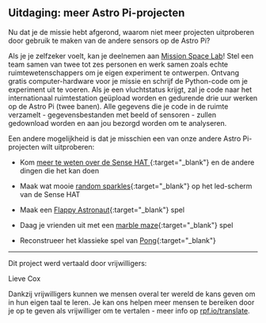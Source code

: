 ## Uitdaging: meer Astro Pi-projecten

Nu dat je de missie hebt afgerond, waarom niet meer projecten uitproberen door gebruik te maken van de andere sensors op de Astro Pi?

Als je je zelfzeker voelt, kan je deelnemen aan [Mission Space Lab](https://astro-pi.org/missions/space-lab/)! Stel een team samen van twee tot zes personen en werk samen zoals echte ruimtewetenschappers om je eigen experiment te ontwerpen. Ontvang gratis computer-hardware voor je missie en schrijf de Python-code om je experiment uit te voeren. Als je een vluchtstatus krijgt, zal je code naar het internationaal ruimtestation geüpload worden en gedurende drie uur werken op de Astro Pi (twee banen). Alle gegevens die je code in de ruimte verzamelt - gegevensbestanden met beeld of sensoren - zullen gedownload worden en aan jou bezorgd worden om te analyseren.

Een andere mogelijkheid is dat je misschien een van onze andere Astro Pi-projecten wilt uitproberen:

+ Kom [ meer te weten over de Sense HAT ](https://projects.raspberrypi.org/vls-BE/projects/getting-started-with-the-sense-hat){:target="_blank"} en de andere dingen die het kan doen

+ Maak wat mooie [random sparkles](https://projects.raspberrypi.org/vls-BE/projects/sense-hat-random-sparkles){:target="_blank"} op het led-scherm van de Sense HAT

+ Maak een [Flappy Astronaut](https://projects.raspberrypi.org/vls-BE/projects/flappy-astronaut){:target="_blank"} spel

+ Daag je vrienden uit met een [marble maze](https://projects.raspberrypi.org/vls-BE/projects/sense-hat-marble-maze){:target="_blank"} spel

+ Reconstrueer het klassieke spel van [Pong](https://projects.raspberrypi.org/vls-BE/projects/sense-hat-pong){:target="_blank"}

***

Dit project werd vertaald door vrijwilligers:

Lieve Cox

Dankzij vrijwilligers kunnen we mensen overal ter wereld de kans geven om in hun eigen taal te leren. Je kan ons helpen meer mensen te bereiken door je op te geven als vrijwilliger om te vertalen - meer info op [rpf.io/translate](https://rpf.io/translate).
